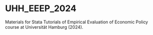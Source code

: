 # UHH_EEEP_2024
Materials for Stata Tutorials of Empirical Evaluation of Economic Policy course at Universität Hamburg (2024).
